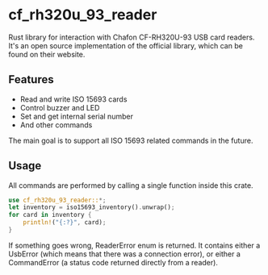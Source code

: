 # cf\_rh320u\_93\_reader

Rust library for interaction with Chafon CF-RH320U-93 USB card readers. It's an open source implementation of the official library, which can be found on their website. 

## Features

- Read and write ISO 15693 cards
- Control buzzer and LED
- Set and get internal serial number
- And other commands

The main goal is to support all ISO 15693 related commands in the future. 

## Usage

All commands are performed by calling a single function inside this crate.

```rust
use cf_rh320u_93_reader::*;
let inventory = iso15693_inventory().unwrap();
for card in inventory {
    println!("{:?}", card);
}
```

If something goes wrong, ReaderError enum is returned. It contains either a UsbError (which means that there was a connection error), or either a CommandError (a status code returned directly from a reader).
